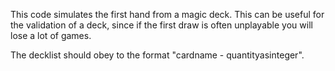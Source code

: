 This code simulates the first hand from a magic deck. This can be useful for the validation of a deck, since if the first draw is often unplayable you will lose a lot of games.

The decklist should obey to the format "cardname - quantityasinteger".
